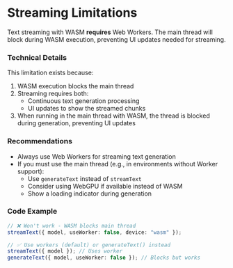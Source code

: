 # Streaming Limitations

Text streaming with WASM **requires** Web Workers. The main thread will block during WASM execution,
preventing UI updates needed for streaming.

### Technical Details

This limitation exists because:

1. WASM execution blocks the main thread
2. Streaming requires both:
   - Continuous text generation processing
   - UI updates to show the streamed chunks
3. When running in the main thread with WASM, the thread is blocked during generation, preventing UI
   updates

### Recommendations

- Always use Web Workers for streaming text generation
- If you must use the main thread (e.g., in environments without Worker support):
  - Use `generateText` instead of `streamText`
  - Consider using WebGPU if available instead of WASM
  - Show a loading indicator during generation

### Code Example

```typescript
// ❌ Won't work - WASM blocks main thread
streamText({ model, useWorker: false, device: "wasm" });

// ✅ Use workers (default) or generateText() instead
streamText({ model }); // Uses worker
generateText({ model, useWorker: false }); // Blocks but works
```
